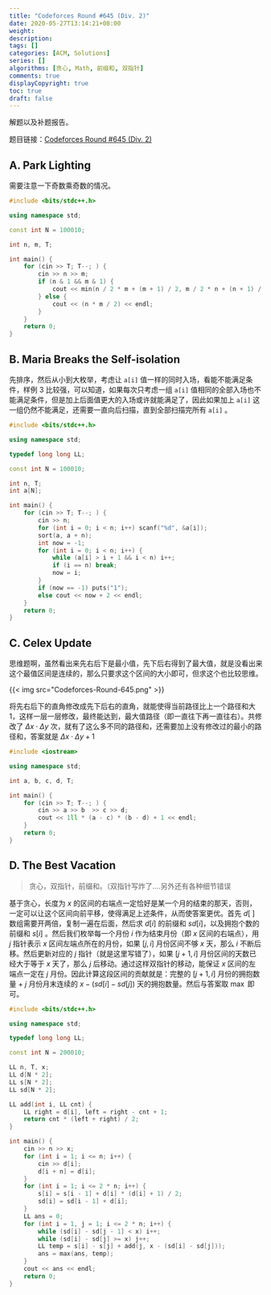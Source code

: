 ```yaml
---
title: "Codeforces Round #645 (Div. 2)"
date: 2020-05-27T13:14:21+08:00
weight: 
description:
tags: []
categories: [ACM, Solutions]
series: []
algorithms: [贪心, Math, 前缀和, 双指针]
comments: true
displayCopyright: true
toc: true
draft: false
---
```


解题以及补题报告。

<!--more-->

题目链接：[Codeforces Round #645 (Div. 2)](https://codeforces.com/contest/1358/problems)

## A. Park Lighting

需要注意一下奇数乘奇数的情况。

```cpp
#include <bits/stdc++.h>

using namespace std;

const int N = 100010;

int n, m, T;

int main() {
    for (cin >> T; T--; ) {
        cin >> n >> m;
        if (n & 1 && m & 1) {
            cout << min(n / 2 * m + (m + 1) / 2, m / 2 * n + (n + 1) / 2) << endl;
        } else {
            cout << (n * m / 2) << endl;
        }
    }
    return 0;
}
```

## B. Maria Breaks the Self-isolation

先排序，然后从小到大枚举，考虑让 `a[i]` 值一样的同时入场，看能不能满足条件，样例 3 比较强，可以知道，如果每次只考虑一组 `a[i]` 值相同的全部入场也不能满足条件，但是加上后面值更大的入场或许就能满足了，因此如果加上 `a[i]` 这一组仍然不能满足，还需要一直向后扫描，直到全部扫描完所有 `a[i]` 。

```cpp
#include <bits/stdc++.h>

using namespace std;

typedef long long LL;

const int N = 100010;

int n, T;
int a[N];

int main() {
    for (cin >> T; T--; ) {
        cin >> n;
        for (int i = 0; i < n; i++) scanf("%d", &a[i]);
        sort(a, a + n);
        int now = -1;
        for (int i = 0; i < n; i++) {
            while (a[i] > i + 1 && i < n) i++;
            if (i == n) break;
            now = i;
        }
        if (now == -1) puts("1");
        else cout << now + 2 << endl;
    }
    return 0;
}
```

## C. Celex Update

思维题啊，虽然看出来先右后下是最小值，先下后右得到了最大值，就是没看出来这个最值区间是连续的，那么只要求这个区间的大小即可，但求这个也比较思维。

{{< img src="Codeforces-Round-645.png" >}}

将先右后下的直角修改成先下后右的直角，就能使得当前路径比上一个路径和大 $1$，这样一层一层修改，最终能达到，最大值路径（即一直往下再一直往右）。共修改了 $\Delta{x}\cdot\Delta{y}$ 次，就有了这么多不同的路径和，还需要加上没有修改过的最小的路径和，答案就是 $\Delta{x}\cdot\Delta{y}+1$

```cpp
#include <iostream>

using namespace std;

int a, b, c, d, T;

int main() {
    for (cin >> T; T--; ) {
        cin >> a >> b  >> c >> d;
        cout << 1ll * (a - c) * (b - d) + 1 << endl;
    }
    return 0;
}
```

## D. The Best Vacation

> 贪心，双指针，前缀和。（双指针写炸了....另外还有各种细节错误

基于贪心，长度为 $x$ 的区间的右端点一定恰好是某一个月的结束的那天，否则，一定可以让这个区间向前平移，使得满足上述条件，从而使答案更优。首先 $d[\ ]$ 数组需要开两倍，复制一遍在后面，然后求 $d[i]$ 的前缀和 $sd[i]$，以及拥抱个数的前缀和 $s[i]$ 。然后我们枚举每一个月份 $i$ 作为结束月份（即 $x$ 区间的右端点），用 $j$ 指针表示 $x$ 区间左端点所在的月份，如果 $[j,i]$ 月份区间不够 $x$ 天，那么 $i$ 不断后移。然后更新对应的 $j$ 指针（就是这里写错了），如果 $[j+1,i]$ 月份区间的天数已经大于等于 $x$ 天了，那么 $j$ 后移动。通过这样双指针的移动，能保证 $x$ 区间的左端点一定在 $j$ 月份。因此计算这段区间的贡献就是：完整的 $[j+1,i]$ 月份的拥抱数量 + $j$ 月份月末连续的 $x-(sd[i]-sd[j])$ 天的拥抱数量。然后与答案取 $\max$ 即可。

```cpp
#include <bits/stdc++.h>

using namespace std;

typedef long long LL;

const int N = 200010;

LL n, T, x;
LL d[N * 2];
LL s[N * 2];
LL sd[N * 2];

LL add(int i, LL cnt) {
    LL right = d[i], left = right - cnt + 1;
    return cnt * (left + right) / 2;
}

int main() {
    cin >> n >> x;
    for (int i = 1; i <= n; i++) {
        cin >> d[i];
        d[i + n] = d[i];
    }
    for (int i = 1; i <= 2 * n; i++) {
        s[i] = s[i - 1] + d[i] * (d[i] + 1) / 2;
        sd[i] = sd[i - 1] + d[i];
    }
    LL ans = 0;
    for (int i = 1, j = 1; i <= 2 * n; i++) {
        while (sd[i] - sd[j - 1] < x) i++;
        while (sd[i] - sd[j] >= x) j++;
        LL temp = s[i] - s[j] + add(j, x - (sd[i] - sd[j]));
        ans = max(ans, temp);
    }
    cout << ans << endl;
    return 0;
}
```